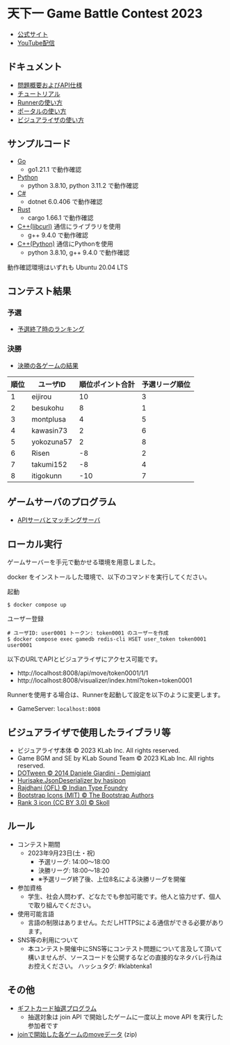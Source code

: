 # 天下一 Game Battle Contest 2023

- [公式サイト](https://tenka1.klab.jp/2023/)
- [YouTube配信](https://www.youtube.com/watch?v=PxG2794Ujfg)

## ドキュメント

- [問題概要およびAPI仕様](problem.md)
- [チュートリアル](tutorial.md)
- [Runnerの使い方](runner.md)
- [ポータルの使い方](portal.md)
- [ビジュアライザの使い方](visualizer.md)

## サンプルコード

- [Go](go)
  - go1.21.1 で動作確認
- [Python](py)
  - python 3.8.10, python 3.11.2 で動作確認
- [C#](cs)
  - dotnet 6.0.406 で動作確認
- [Rust](rust)
  - cargo 1.66.1 で動作確認
- [C++(libcurl)](cpp) 通信にライブラリを使用
  - g++ 9.4.0 で動作確認
- [C++(Python)](cpp_and_python) 通信にPythonを使用
  - python 3.8.10, g++ 9.4.0 で動作確認


動作確認環境はいずれも Ubuntu 20.04 LTS

## コンテスト結果

### 予選
- [予選終了時のランキング](result/qual.tsv)

### 決勝

- [決勝の各ゲームの結果](result/final.tsv)

| 順位 | ユーザID | 順位ポイント合計 | 予選リーグ順位 |
| - | - | - | - |
| 1 | eijirou | 10 | 3 |
| 2 | besukohu | 8 | 1 |
| 3 | montplusa | 4 | 5 |
| 4 | kawasin73 | 2 | 6 |
| 5 | yokozuna57 | 2 | 8 |
| 6 | Risen | -8 | 2 |
| 7 | takumi152 | -8 | 4 |
| 8 | itigokunn | -10 | 7 |

## ゲームサーバのプログラム

- [APIサーバとマッチングサーバ](game)

## ローカル実行
ゲームサーバーを手元で動かせる環境を用意しました。

docker をインストールした環境で、以下のコマンドを実行してください。

起動
```
$ docker compose up
```

ユーザー登録
```
# ユーザID: user0001 トークン: token0001 のユーザーを作成
$ docker compose exec gamedb redis-cli HSET user_token token0001 user0001
```

以下のURLでAPIとビジュアライザにアクセス可能です。
- http://localhost:8008/api/move/token0001/1/1
- http://localhost:8008/visualizer/index.html?token=token0001

Runnerを使用する場合は、Runnerを起動して設定を以下のように変更します。
- GameServer: `localhost:8008`

## ビジュアライザで使用したライブラリ等

- ビジュアライザ本体 © 2023 KLab Inc. All rights reserved.
- Game BGM and SE by KLab Sound Team © 2023 KLab Inc. All rights reserved.
- [DOTween © 2014 Daniele Giardini - Demigiant](http://dotween.demigiant.com)
- [Hurisake.JsonDeserializer by hasipon](https://github.com/hasipon/Hurisake.JsonDeserializer)
- [Rajdhani (OFL) © Indian Type Foundry](https://fonts.google.com/specimen/Rajdhani)
- [Bootstrap Icons (MIT) © The Bootstrap Authors](https://github.com/twbs/icons)
- [Rank 3 icon (CC BY 3.0) © Skoll](https://game-icons.net/1x1/skoll/rank-3.html)

## ルール

- コンテスト期間
  - 2023年9月23日(土・祝)
    - 予選リーグ: 14:00～18:00
    - 決勝リーグ: 18:00～18:20
    - ※予選リーグ終了後、上位8名による決勝リーグを開催
- 参加資格
  - 学生、社会人問わず、どなたでも参加可能です。他人と協力せず、個人で取り組んでください。
- 使用可能言語
  - 言語の制限はありません。ただしHTTPSによる通信ができる必要があります。
- SNS等の利用について
  - 本コンテスト開催中にSNS等にコンテスト問題について言及して頂いて構いませんが、ソースコードを公開するなどの直接的なネタバレ行為はお控えください。
ハッシュタグ: #klabtenka1

## その他

- [ギフトカード抽選プログラム](lottery)
  - 抽選対象は join API で開始したゲームに一度以上 move API を実行した参加者です
- [joinで開始した各ゲームのmoveデータ](result/moves.zip) (zip)
